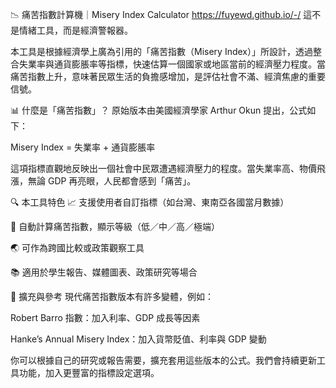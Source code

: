 📉 痛苦指數計算機｜Misery Index Calculator
https://fuyewd.github.io/-/
這不是情緒工具，而是經濟警報器。

本工具是根據經濟學上廣為引用的「痛苦指數（Misery Index）」所設計，透過整合失業率與通貨膨脹率等指標，快速估算一個國家或地區當前的經濟壓力程度。當痛苦指數上升，意味著民眾生活的負擔感增加，是評估社會不滿、經濟焦慮的重要信號。

📊 什麼是「痛苦指數」？
原始版本由美國經濟學家 Arthur Okun 提出，公式如下：

Misery Index = 失業率 + 通貨膨脹率

這項指標直觀地反映出一個社會中民眾遭遇經濟壓力的程度。當失業率高、物價飛漲，無論 GDP 再亮眼，人民都會感到「痛苦」。

🔍 本工具特色
📈 支援使用者自訂指標（如台灣、東南亞各國當月數據）

🧮 自動計算痛苦指數，顯示等級（低／中／高／極端）

🌏 可作為跨國比較或政策觀察工具

📚 適用於學生報告、媒體圖表、政策研究等場合

🧠 擴充與參考
現代痛苦指數版本有許多變體，例如：

Robert Barro 指數：加入利率、GDP 成長等因素

Hanke’s Annual Misery Index：加入貨幣貶值、利率與 GDP 變動

你可以根據自己的研究或報告需要，擴充套用這些版本的公式。我們會持續更新工具功能，加入更豐富的指標設定選項。



